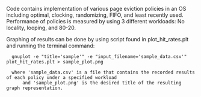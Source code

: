 Code contains implementation of various page eviction policies in an OS including optimal, clocking, randomizing, FIFO, and least recently used.
Performance of policies is measured by using 3 different workloads: No locality, looping, and 80-20.

Graphing of results can be done by using script found in plot_hit_rates.plt and running the terminal command:

      gnuplot -e "title='sample'" -e "input_filename='sample_data.csv'" plot_hit_rates.plt > sample_plot.png
      
      where 'sample_data.csv' is a file that contains the recorded results of each policy under a specified workload
          and 'sample_plot.png' is the desired title of the resulting graph representation.
